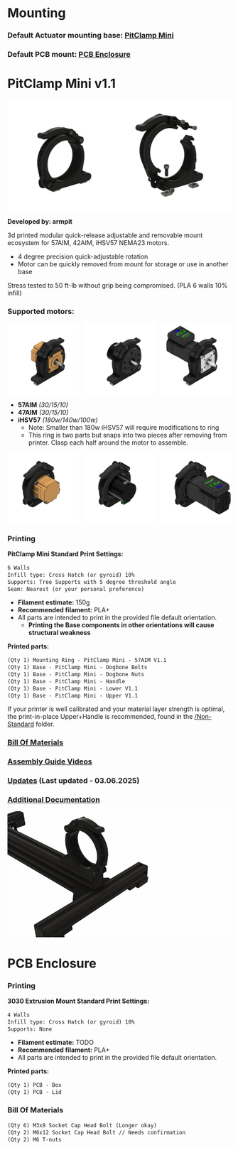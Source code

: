# Mounting

### Default Actuator mounting base: [PitClamp Mini](#pitclamp-mini)

### Default PCB mount: [PCB Enclosure](#pcb-enclosure)


# PitClamp Mini v1.1

<div style="display: flex; justify-content: space-between;">
  <img src="_images/Overview%20-%20PitClamp%20Mini%20Base.png" style="width: 50%;" alt="Overview - PitClamp Mini">
  <img src="_images/Exploded%20-%20PitClamp%20Mini%20Base.png" style="width: 50%; height: auto;" alt="Exploded - PitClamp Mini">
</div>

**Developed by: armpit**

3d printed modular quick-release adjustable and removable mount ecosystem for 57AIM, 42AIM, iHSV57 NEMA23 motors.  
  - 4 degree precision quick-adjustable rotation
  - Motor can be quickly removed from mount for storage or use in another base  

Stress tested to 50 ft-lb without grip being compromised. (PLA 6 walls 10% infill)  

### Supported motors:  
<div style="display: flex; justify-content: space-between;">
  <img src="PitClamp%20Mini/Images/Workspace/PitClamp%20Mini%20-%2057AIM30%20-%20Back%20Right.png" style="width: 32%; height: auto;" />
  <img src="PitClamp%20Mini/Images/Workspace/PitClamp%20Mini%20-%2042AIM30%20-%20Back%20Right.png" style="width: 32%; height: auto;" />
  <img src="PitClamp%20Mini/Images/Workspace/PitClamp%20Mini%20-%20iHSV57%20-%20Back%20Right.png" style="width: 32%; height: auto;" />
</div>

- **57AIM** *(30/15/10)* 
- **47AIM** *(30/15/10)*
- **iHSV57** *(180w/140w/100w)*
  - Note: Smaller than 180w iHSV57 will require modifications to ring
  - This ring is two parts but snaps into two pieces after removing from printer. Clasp each half around the motor to assemble.
<div style="display: flex; justify-content: space-between;">
  <img src="PitClamp%20Mini/Images/Workspace/PitClamp%20Mini%20-%2057AIM30%20-%20Front%20Left.png" style="width: 32%; height: auto;" />
  <img src="PitClamp%20Mini/Images/Workspace/PitClamp%20Mini%20-%2042AIM30%20-%20Front%20Left.png" style="width: 32%; height: auto;" />
  <img src="PitClamp%20Mini/Images/Workspace/PitClamp%20Mini%20-%20iHSV57%20-%20Front%20Left.png" style="width: 32%; height: auto;" />
</div>

### Printing
**PitClamp Mini Standard Print Settings:**  

    6 Walls
    Infill type: Cross Hatch (or gyroid) 10%
    Supports: Tree Supports with 5 degree threshold angle
    Seam: Nearest (or your personal preference)
 - **Filament estimate:** 150g
 - **Recommended filament:** PLA+
 - All parts are intended to print in the provided file default orientation. 
   - **Printing the Base components in other orientations will cause structural weakness**

**Printed parts:**

    (Qty 1) Mounting Ring - PitClamp Mini - 57AIM V1.1
    (Qty 1) Base - PitClamp Mini - Dogbone Bolts
    (Qty 1) Base - PitClamp Mini - Dogbone Nuts
    (Qty 1) Base - PitClamp Mini - Handle
    (Qty 1) Base - PitClamp Mini - Lower V1.1
    (Qty 1) Base - PitClamp Mini - Upper V1.1

If your printer is well calibrated and your material layer strength is optimal, the print-in-place Upper+Handle is recommended, found in the [/Non-Standard](Non-standard) folder.


### [Bill Of Materials](PitClamp%20Mini/BOM.md)  

### [Assembly Guide Videos](PitClamp%20Mini/ASSEMBLY_GUIDES.md)

### [Updates](PitClamp%20Mini/UPDATES.md) (Last updated - 03.06.2025)

### [Additional Documentation](PitClamp%20Mini/README.md) 


![](_images/Exploded%20-%20PitClamp%20Mini%20Base.gif)

# PCB Enclosure

### Printing
**3030 Extrusion Mount Standard Print Settings:**  

    4 Walls
    Infill type: Cross Hatch (or gyroid) 10%
    Supports: None
 - **Filament estimate:** TODO
 - **Recommended filament:** PLA+
 - All parts are intended to print in the provided file default orientation. 

**Printed parts:**

    (Qty 1) PCB - Box
    (Qty 1) PCB - Lid

### Bill Of Materials
    (Qty 6) M3x8 Socket Cap Head Bolt (Longer okay)
    (Qty 2) M6x12 Socket Cap Head Bolt // Needs confirmation
    (Qty 2) M6 T-nuts 

